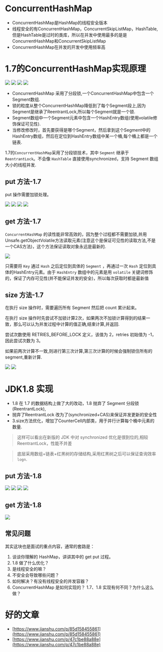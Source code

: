 # ConcurrentHashMap

- ConcurrentHashMap是HashMap的线程安全版本
- 线程安全的有ConcurrentHashMap，ConcurrentSkipListMap，HashTable,但是HashTable是过时的类库，所以在并发中使用最多的是是ConcurrentHashMap和ConcurrentSkipListMap
- ConcurrentHashMap在并发的开发中使用频率高

# 1.7的ConcurrentHashMap实现原理

![](pics/ConcurrentHashMap数据存储结构.png)
![](pics/ConcurrentHashMap数据存储结构02.png)
![](pics/ConcurrentHashMap数据存储结构03.png)
![](pics/Unsafe类-CAS.png)

* ConcurrentHashMap 采用了分段锁,一个ConcurrentHashMap中包含一个Segment数组.
* 锁的粒度从整个ConcurrentHashMap降低到了每个Segment段上,因为Segment是继承了ReentrantLock,所以每个Segment就是一个锁.
* Segment数组中一个Segment元素中包含一个HashEntry数组(使用volatile修饰保证可见性).
* 当修改修改时，首先要获得是哪个Segment，然后拿到这个Segment中的HashEntry数组，然后在定位到HashEntry数组中某一个桶,每个桶上都是一个链表.

1.7的`ConcurrentHashMap`采用了分段锁技术，其中 `Segment` 继承于 `ReentrantLock`。不会像 `HashTable` 直接使用synchronized，支持 Segment 数组大小的线程并发.

## put 方法-1.7

put 操作需要加锁处理。

![](pics/put-jdk7.png)
![](pics/put-jdk7-02.png)
![](pics/put-jdk7-03.png)
![](pics/put-jdk7-04.png)

## get 方法-1.7

`ConcurrentHashMap` 的读性能非常高效的，因为整个过程都不需要加锁,并用Unsafe.getObjectVolatile方法读取元素(注意这个是保证可见性的读取方法,不是一个CAS方法)，这个方法保证读取对象永远是最新的.

![](pics/get方法-jdk7.png)

只需要将 `Key` 通过 `Hash` 之后定位到具体的 `Segment` ，再通过一次 `Hash` 定位到具体的HashEntry元素。由于 `HashEntry` 数组中的元素是用 `volatile` 关键词修饰的，保证了内存可见性(并不能保证并发的安全)，所以每次获取时都是最新值

## size 方法-1.7

在执行 size 操作时，需要遍历所有 Segment 然后把 count 累计起来。

在执行 size 操作时先尝试不加锁计算2次，如果两次不加锁计算得到的结果一致，那么可以认为并发过程中计算的值正确,结束计算,并返回.

尝试次数使用 RETRIES_BEFORE_LOCK 定义，该值为 2，retries 初始值为 -1，因此尝试次数为 3。

如果前两次计算不一致,则进行第三次计算,第三次计算的时候会强制锁住所有的 segment,重新计算.

![](pics/jdk7-size.png)
![](pics/jdk7-size02.png)

# JDK1.8 实现

- 1.8 在 1.7 的数据结构上做了大的改动，1.8 抛弃了 Segment 分段锁(ReentrantLock),
- 抛弃了ReentrantLock 改为了(synchronized+CAS)来保证并发更新的安全性
- 3.size方法优化，增加了CounterCell内部类，用于并行计算每个桶中元素的数量.

>这样可以看出在新版的 JDK 中对 synchronized 优化是很到位的,相较ReentrantLock，性能不并差

>底层采用数组+链表+红黑树的存储结构,采用红黑树之后可以保证查询效率`logn`.

## put 方法-1.8

![](pics/jdk8-CAS保证初始化table是多线程安全的.png)
![](pics/jdk8-CAS保证初始化table是多线程安全的02.png)
![](pics/jdk8-CAS保证初始化table是多线程安全的03.png)
![](pics/jdk8-CAS保证初始化table是多线程安全的04.png)

## get 方法-1.8

![](pics/jdk8-get.png)

## 常见问题

其实这块也是面试的重点内容，通常的套路是：

1. 谈谈你理解的 HashMap，讲讲其中的 get put 过程。
2. 1.8 做了什么优化？
3. 是线程安全的嘛？
4. 不安全会导致哪些问题？
5. 如何解决？有没有线程安全的并发容器？
6. ConcurrentHashMap 是如何实现的？ 1.7、1.8 实现有何不同？为什么这么做？

# 好的文章

- [https://www.jianshu.com/p/85d158455861](https://www.jianshu.com/p/85d158455861)
- [https://www.jianshu.com/p/47c1be88a88e](https://www.jianshu.com/p/47c1be88a88e)